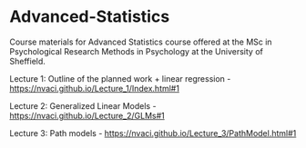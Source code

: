 # Advanced-Statistics

Course materials for Advanced Statistics course offered at the MSc in Psychological Research Methods in Psychology at the University of Sheffield.

Lecture 1: Outline of the planned work + linear regression - https://nvaci.github.io/Lecture_1/Index.html#1

Lecture 2: Generalized Linear Models - https://nvaci.github.io/Lecture_2/GLMs#1

Lecture 3: Path models - https://nvaci.github.io/Lecture_3/PathModel.html#1

